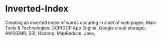 # Inverted-Index
Creating an inverted index of words occuring in a set of web pages.
Main Tools & Technologies: GCP(GCP App Engine, Google cloud storage), AWS(EMR, S3), Hadoop, MapReduce, Java, 
